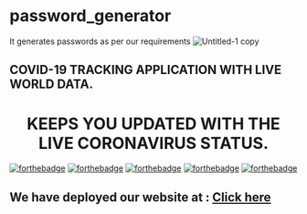 # password_generator
It generates passwords as per our requirements
![Untitled-1 copy](https://user-images.githubusercontent.com/84338935/126891475-1ed6086d-2299-4297-9403-6ce02b6aa651.jpg)




<h2> COVID-19 TRACKING APPLICATION WITH LIVE WORLD DATA. </h2>

<h1 align="center">KEEPS YOU UPDATED WITH THE LIVE CORONAVIRUS STATUS.</h1>

[![forthebadge](https://forthebadge.com/images/badges/built-by-developers.svg)](https://forthebadge.com)
[![forthebadge](https://forthebadge.com/images/badges/built-with-love.svg)](https://forthebadge.com)
[![forthebadge](https://forthebadge.com/images/badges/for-you.svg)](https://forthebadge.com)
[![forthebadge](https://forthebadge.com/images/badges/open-source.svg)](https://forthebadge.com)
[![forthebadge](https://forthebadge.com/images/badges/check-it-out.svg)](https://forthebadge.com)


## We have deployed our website at : [Click here](https://transcendent-cranachan-efeec1.netlify.app/)
